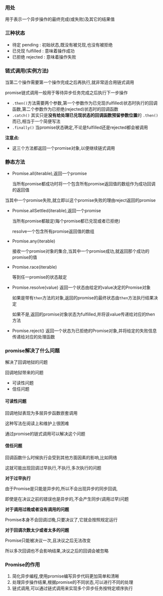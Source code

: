 ### 用处

用于表示一个异步操作的最终完成(或失败)及其它的结果值

### 三种状态

- 待定 pending : 初始状态,既没有被兑现,也没有被拒绝
- 已兑现 fulfilled : 意味着操作成功
- 已拒绝 rejected : 意味着操作失败

### 链式调用(实例方法)

当第二个操作需要第一个操作完成之后再执行,就非常适合用链式调用

promise链式调用一般用于等待异步任务完成之后执行下一步操作

- `.then()`方法需要两个参数,第一个参数作为已兑现(fulfilled)状态时执行的回调函数,第二个参数作为已拒绝(rejected)状态时的回调函数
- `.catch()` 其实只是**没有给处理已兑现状态的回调函数预留参数位置**的 `.then()` 而已,相当于一个简便写法
- `.finally()` 当promise状态确定,不论是fulfilled还是rejected都会被调用

**注意点:**

- 这三个方法都返回一个promise对象,以便继续链式调用

### 静态方法

- Promise.all(iterable),返回一个promise

  当所有promise都成功时将一个包含所有promise返回值的数组作为成功回调的返回值

​	   当其中一个promise失败,就立即以这个promise失败的理由reject返回的promise

- Promise.allSettled(iterable),返回一个promise

  当所有promise都敲定(每个promise都已兑现或者已拒绝)

  resolve一个包含所有promise返回值的数组

- Promise.any(iterable)

  接收一个promise对象的集合,当其中一个promise成功,就返回那个成功的promise的值

- Promise.race(iterable)

  等到任一promise的状态敲定

- Promise.resolve(value) 返回一个状态由给定的value决定的Promise对象

  如果是带有`then`方法的对象,返回的promise的最终状态由`then`方法执行结果决定

  如果不是,返回的promise对象状态为fulfilled,并将该value传递给对应的then方法

- Promise.reject() 返回一个状态为已拒绝的Promise对象,并将给定的失败信息传递给对应的处理函数

### promise解决了什么问题

解决了回调地狱的问题

回调地狱带来的问题

- 可读性问题
- 信任问题

#### 可读性问题

回调地狱表现为多层异步函数嵌套调用

这种写法在阅读上和维护上很困难

通过promise的链式调用可以解决这个问题

#### 信任问题

回调函数什么时候执行会受到其他方面因素的影响,比如网络

这就可能出现回调过早执行,不执行,多次执行的问题

**对于过早执行**

由于Promise是只能是异步的,所以不会出现异步的同步回调,

即使是在决议之前的错误也是异步的,不会产生同步(调用过早)问题

**对于调用过晚或者没有调用的问题**

Promise本身不会回调过晚,只要决议了,它就会按照规定运行

**对于回调次数太少或者太多的问题**

Promise只能被决议一次,且决议之后无法改变

所以多次回调也不会影响结果,决议之后的回调会被忽略

### Promise的作用

1. 简化异步编程,使用promise编写异步代码更加简单和清晰
2. 处理异步操作结果,根据promise的不同状态,可以进行不同的处理
3. 链式调用,可以通过链式调用来实现多个异步任务按特定顺序执行
